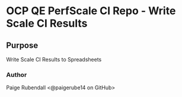 # OCP QE PerfScale CI Repo - Write Scale CI Results

## Purpose

Write Scale CI Results to Spreadsheets

### Author
Paige Rubendall <@paigerube14 on GitHub>
